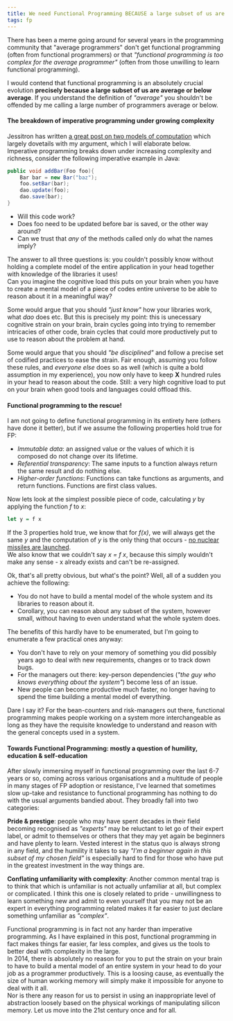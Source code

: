 ```yaml
---
title: We need Functional Programming BECAUSE a large subset of us are average or below
tags: fp
---
```

There has been a meme going around for several years in the programming community that "average programmers" don't get functional programming (often from functional programmers) or that _"functional programming is too complex for the average programmer"_ (often from those unwilling to learn functional programming).

I would contend that functional programming is an absolutely crucial evolution **precisely because a large subset of us are average or below average**. If you understand the definition of _"average"_ you shouldn't be offended by me calling a large number of programmers average or below.

#### The breakdown of imperative programming under growing complexity
Jessitron has written [a great post on two models of computation](http://blog.jessitron.com/2013/05/two-models-of-computation-or-why-im.html) which largely dovetails with my argument, which I will elaborate below. \
Imperative programming breaks down under increasing complexity and richness, consider the following imperative example in Java:

````java
public void addBar(Foo foo){
    Bar bar = new Bar("baz");
    foo.setBar(bar);
    dao.update(foo);
    dao.save(bar);
}
````
* Will this code work?
* Does foo need to be updated before bar is saved, or the other way around?
* Can we trust that _any_ of the methods called only do what the names imply?

The answer to all three questions is: you couldn't possibly know without holding a complete model of the entire application in your head together with knowledge of the libraries it uses! \
Can you imagine the cognitive load this puts on your brain when you have to create a mental model of a piece of codes entire universe to be able to reason about it in a meaningful way?

Some would argue that you should _"just know"_ how your libraries work, what _dao_ does etc. But this is precisely my point: this is unecessary cognitive strain on your brain, brain cycles going into trying to remember intricacies of other code, brain cycles that could more productively put to use to reason about the problem at hand.

Some would argue that you should _"be disciplined"_ and follow a precise set of codified practices to ease the strain. Fair enough, assuming you follow these rules, and _everyone else_ does so as well (which is quite a bold assumption in my experience), you now only have to keep **X** hundred rules in your head to reason about the code. Still: a very high cognitive load to put on your brain when good tools and languages could offload this.

#### Functional programming to the rescue!
I am not going to define functional programming in its entirety here (others have done it better), but if we assume the following properties hold true for FP:

* _Immutable data_: an assigned value or the values of which it is composed do not change over its lifetime.
* _Referential transparency_: The same inputs to a function always return the same result and do nothing else.
* _Higher-order functions_: Functions can take functions as arguments, and return functions. Functions are first class values.

Now lets look at the simplest possible piece of code, calculating _y_ by applying the function _f_ to _x_:

````haskell
let y = f x
````
If the 3 properties hold true, we know that for _f(x)_, we will always get the same _y_ and the computation of _y_ is the only thing that occurs - [no nuclear missiles are launched](https://speakerdeck.com/missingfaktor/tdd-is-dead-long-live-tydd?slide=30). \
We also know that we couldn't say _x = f x_, because this simply wouldn't make any sense - x already exists and can't be re-assigned.

Ok, that's all pretty obvious, but what's the point? Well, all of a sudden you achieve the following:

* You do not have to build a mental model of the whole system and its libraries to reason about it.
* Corollary, you can reason about any subset of the system, however small, without having to even understand what the whole system does.

The benefits of this hardly have to be enumerated, but I'm going to enumerate a few practical ones anyway:

* You don't have to rely on your memory of something you did possibly years ago to deal with new requirements, changes or to track down bugs.
* For the managers out there: key-person dependencies (_"the guy who knows everything about the system"_) become less of an issue.
* New people can become productive much faster, no longer having to spend the time building a mental model of everything.

Dare I say it? For the bean-counters and risk-managers out there, functional programming makes people working on a system more interchangeable as long as they have the requisite knowledge to understand and reason with the general concepts used in a system.

#### Towards Functional Programming: mostly a question of humility, education &amp; self-education
After slowly immersing myself in functional programming over the last 6-7 years or so, coming across various organisations and a multitude of people in many stages of FP adoption or resistance, I've learned that sometimes slow up-take and resistance to functional programming has nothing to do with the usual arguments bandied about. They broadly fall into two categories:

**Pride &amp; prestige**: people who may have spent decades in their field becoming recognised as _"experts"_ may be reluctant to let go of their expert label, or admit to themselves or others that they may yet again be beginners and have plenty to learn. Vested interest in the status quo is always strong in any field, and the humility it takes to say _"I'm a beginner again in this subset of my chosen field"_ is especially hard to find for those who have put in the greatest investment in the way things are.

**Conflating unfamiliarity with complexity**: Another common mental trap is to think that which is unfamiliar is not actually unfamiliar at all, but complex or complicated. I think this one is closely related to pride - unwillingness to learn something new and admit to even yourself that you may not be an expert in everything programming related makes it far easier to just declare something unfamiliar as _"complex"_.

Functional programming is in fact not any harder than imperative programming. As I have explained in this post, functional programming in fact makes things far easier, far less complex, and gives us the tools to better deal with complexity in the large. \
In 2014, there is absolutely no reason for you to put the strain on your brain to have to build a mental model of an entire system in your head to do your job as a programmer productively. This is a loosing cause, as eventually the size of human working memory will simply make it impossible for anyone to deal with it all. \
Nor is there any reason for us to persist in using an inappropriate level of abstraction loosely based on the physical workings of manipulating silicon memory. Let us move into the 21st century once and for all.

